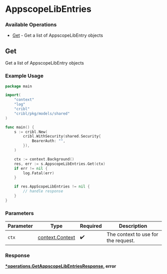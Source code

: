 # AppscopeLibEntries

### Available Operations

* [Get](#get) - Get a list of AppscopeLibEntry objects

## Get

Get a list of AppscopeLibEntry objects

### Example Usage

```go
package main

import(
	"context"
	"log"
	"cribl"
	"cribl/pkg/models/shared"
)

func main() {
    s := cribl.New(
        cribl.WithSecurity(shared.Security{
            BearerAuth: "",
        }),
    )

    ctx := context.Background()
    res, err := s.AppscopeLibEntries.Get(ctx)
    if err != nil {
        log.Fatal(err)
    }

    if res.AppScopeLibEntries != nil {
        // handle response
    }
}
```

### Parameters

| Parameter                                             | Type                                                  | Required                                              | Description                                           |
| ----------------------------------------------------- | ----------------------------------------------------- | ----------------------------------------------------- | ----------------------------------------------------- |
| `ctx`                                                 | [context.Context](https://pkg.go.dev/context#Context) | :heavy_check_mark:                                    | The context to use for the request.                   |


### Response

**[*operations.GetAppscopeLibEntriesResponse](../../models/operations/getappscopelibentriesresponse.md), error**

